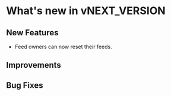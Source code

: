 # What's new in vNEXT_VERSION

## New Features

- Feed owners can now reset their feeds.

## Improvements

## Bug Fixes
